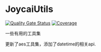 # JoycaiUtils
[![Quality Gate Status](https://sonarcloud.io/api/project_badges/measure?project=Joycai_JoycaiCommonUtils&metric=alert_status)](https://sonarcloud.io/dashboard?id=Joycai_JoycaiCommonUtils) 
[![Coverage](https://sonarcloud.io/api/project_badges/measure?project=Joycai_JoycaiCommonUtils&metric=coverage)](https://sonarcloud.io/dashboard?id=Joycai_JoycaiCommonUtils)

一些有用的工具集

更新了aes工具集，添加了datetime的相关api.
